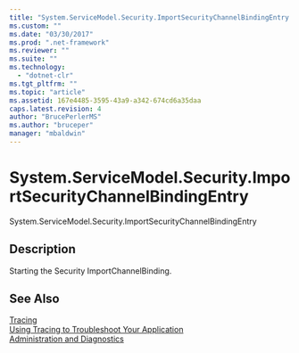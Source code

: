 ```yaml
---
title: "System.ServiceModel.Security.ImportSecurityChannelBindingEntry | Microsoft Docs"
ms.custom: ""
ms.date: "03/30/2017"
ms.prod: ".net-framework"
ms.reviewer: ""
ms.suite: ""
ms.technology: 
  - "dotnet-clr"
ms.tgt_pltfrm: ""
ms.topic: "article"
ms.assetid: 167e4485-3595-43a9-a342-674cd6a35daa
caps.latest.revision: 4
author: "BrucePerlerMS"
ms.author: "bruceper"
manager: "mbaldwin"
---
```

# System.ServiceModel.Security.ImportSecurityChannelBindingEntry
System.ServiceModel.Security.ImportSecurityChannelBindingEntry  
  
## Description  
 Starting the Security ImportChannelBinding.  
  
## See Also  
 [Tracing](../../../../../docs/framework/wcf/diagnostics/tracing/index.md)   
 [Using Tracing to Troubleshoot Your Application](../../../../../docs/framework/wcf/diagnostics/tracing/using-tracing-to-troubleshoot-your-application.md)   
 [Administration and Diagnostics](../../../../../docs/framework/wcf/diagnostics/index.md)